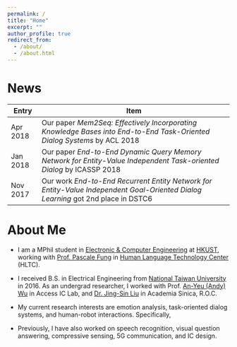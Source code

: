 ```yaml
---
permalink: /
title: "Home"
excerpt: ""
author_profile: true
redirect_from: 
  - /about/
  - /about.html
---
```


News
========
| Entry   | Item   | 
| --------| ------ | 
|  Apr 2018 |  Our paper *Mem2Seq: Effectively Incorporating Knowledge Bases into End-to-End Task-Oriented Dialog Systems* by ACL 2018  |
|  Jan 2018 |  Our paper *End-to-End Dynamic Query Memory Network for Entity-Value Independent Task-oriented Dialog* by ICASSP 2018  |
|  Nov 2017 |  Our work *End-to-End Recurrent Entity Network for Entity-Value Independent Goal-Oriented Dialog Learning* got 2nd place in DSTC6  |


About Me
========
* I am a MPhil student in [Electronic & Computer Engineering](http://www.ece.ust.hk/ece.php) at [HKUST](http://www.ust.hk/zh-hant/), working with [Prof. Pascale Fung](http://www.ece.ust.hk/~pascale/) in [Human Language Technology Center](https://www.cse.ust.hk/~hltc/) (HLTC).

* I received B.S. in Electrical Engineering from [National Taiwan University](http://www.ntu.edu.tw/english/) in 2016. As an undergrad researcher, I worked with Prof. [An-Yeu (Andy) Wu](http://access.ee.ntu.edu.tw/) in Access IC Lab, and [Dr. Jing-Sin Liu](http://www.iis.sinica.edu.tw/pages/liu/) in Academia Sinica, R.O.C.

* My current research interests are emotion analysis, task-oriented dialog systems, and human-robot interactions. Specifically, 

* Previously, I have also worked on speech recognition, visual question answering, compressive sensing, 5G communication, and IC design.

<!-- Dream Big, then try my best to Do Bigger. Please feel free to browse through my profile and contact me. -->



<!-- For more info
------
More info about configuring academicpages can be found in [the guide](https://academicpages.github.io/markdown/). The [guides for the Minimal Mistakes theme](https://mmistakes.github.io/minimal-mistakes/docs/configuration/) (which this theme was forked from) might also be helpful. -->
